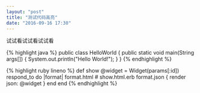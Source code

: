 ```yaml
---
layout: "post"
title: "测试代码高亮"
date: "2016-09-16 17:30"
---
```


试试看试试看试试看

{% highlight java %}
public class HelloWorld {
    public static void main(String args[]) {
      System.out.println("Hello World!");
    }
}
{% endhighlight %}

{% highlight ruby lineno %}
def show
  @widget = Widget(params[:id])
  respond_to do |format|
    format.html # show.html.erb
    format.json { render json: @widget }
  end
end
{% endhighlight %}
